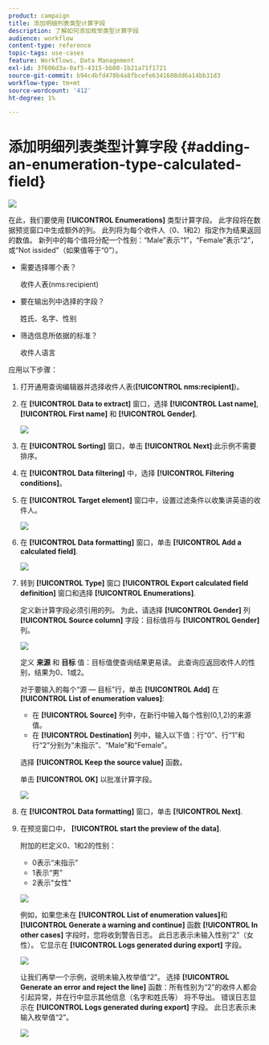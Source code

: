 ```yaml
---
product: campaign
title: 添加明细列表类型计算字段
description: 了解如何添加枚举类型计算字段
audience: workflow
content-type: reference
topic-tags: use-cases
feature: Workflows, Data Management
exl-id: 3f606d3a-0af5-4315-bb08-1b21a71f1721
source-git-commit: b94c4bfd478b4a8fbcefe6341608dd6a14bb31d3
workflow-type: tm+mt
source-wordcount: '412'
ht-degree: 1%

---
```


# 添加明细列表类型计算字段 {#adding-an-enumeration-type-calculated-field}

![](../../assets/common.svg)

在此，我们要使用 **[!UICONTROL Enumerations]** 类型计算字段。 此字段将在数据预览窗口中生成额外的列。 此列将为每个收件人（0、1和2）指定作为结果返回的数值。 新列中的每个值将分配一个性别：“Male”表示“1”，“Female”表示“2”，或“Not issided”（如果值等于“0”）。

* 需要选择哪个表？

   收件人表(nms:recipient)

* 要在输出列中选择的字段？

   姓氏、名字、性别

* 筛选信息所依据的标准？

   收件人语言

应用以下步骤：

1. 打开通用查询编辑器并选择收件人表(**[!UICONTROL nms:recipient]**)。
1. 在 **[!UICONTROL Data to extract]** 窗口，选择 **[!UICONTROL Last name]**, **[!UICONTROL First name]** 和 **[!UICONTROL Gender]**.

   ![](assets/query_editor_nveau_73.png)

1. 在 **[!UICONTROL Sorting]** 窗口，单击 **[!UICONTROL Next]**:此示例不需要排序。
1. 在 **[!UICONTROL Data filtering]** 中，选择 **[!UICONTROL Filtering conditions]**。
1. 在 **[!UICONTROL Target element]** 窗口中，设置过滤条件以收集讲英语的收件人。

   ![](assets/query_editor_nveau_74.png)

1. 在 **[!UICONTROL Data formatting]** 窗口，单击 **[!UICONTROL Add a calculated field]**.

   ![](assets/query_editor_nveau_75.png)

1. 转到 **[!UICONTROL Type]** 窗口 **[!UICONTROL Export calculated field definition]** 窗口和选择 **[!UICONTROL Enumerations]**.

   定义新计算字段必须引用的列。 为此，请选择 **[!UICONTROL Gender]** 列 **[!UICONTROL Source column]** 字段：目标值将与 **[!UICONTROL Gender]** 列。

   ![](assets/query_editor_nveau_76.png)

   定义 **来源** 和 **目标** 值：目标值使查询结果更易读。 此查询应返回收件人的性别，结果为0、1或2。

   对于要输入的每个“源 — 目标”行，单击 **[!UICONTROL Add]** 在 **[!UICONTROL List of enumeration values]**:

   * 在 **[!UICONTROL Source]** 列中，在新行中输入每个性别(0,1,2)的来源值。
   * 在 **[!UICONTROL Destination]** 列中，输入以下值：行“0”、行“1”和行“2”分别为“未指示”、“Male”和“Female”。

   选择 **[!UICONTROL Keep the source value]** 函数。

   单击 **[!UICONTROL OK]** 以批准计算字段。

   ![](assets/query_editor_nveau_77.png)

1. 在 **[!UICONTROL Data formatting]** 窗口，单击 **[!UICONTROL Next]**.
1. 在预览窗口中， **[!UICONTROL start the preview of the data]**.

   附加的栏定义0、1和2的性别：

   * 0表示“未指示”
   * 1表示“男”
   * 2表示&quot;女性&quot;

   ![](assets/query_editor_nveau_78.png)

   例如，如果您未在 **[!UICONTROL List of enumeration values]**&#x200B;和 **[!UICONTROL Generate a warning and continue]** 函数 **[!UICONTROL In other cases]** 字段时，您将收到警告日志。 此日志表示未输入性别“2”（女性）。 它显示在 **[!UICONTROL Logs generated during export]** 字段。

   ![](assets/query_editor_nveau_79.png)

   让我们再举一个示例，说明未输入枚举值“2”。 选择 **[!UICONTROL Generate an error and reject the line]** 函数：所有性别为“2”的收件人都会引起异常，并在行中显示其他信息（名字和姓氏等） 将不导出。 错误日志显示在 **[!UICONTROL Logs generated during export]** 字段。 此日志表示未输入枚举值“2”。

   ![](assets/query_editor_nveau_80.png)
